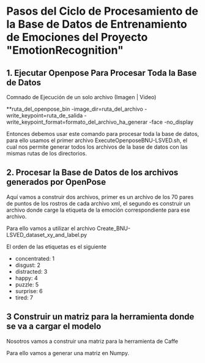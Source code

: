 
Pasos del Ciclo de Procesamiento de la Base de Datos de Entrenamiento de Emociones del Proyecto "EmotionRecognition"
====================================================================================================================

## 1. Ejecutar Openpose Para Procesar Toda la Base de Datos
Comnado de Ejecución de un solo archivo (Imagen | Video)

  **ruta_del_openpose_bin -image_dir=ruta_del_archivo 
                        -write_keypoint=ruta_de_salida 
                        -write_keypoint_format=formato_del_archivo_ha_generar 
                        -face -no_display
  
Entonces debemos usar este comando para procesar toda la base de datos, para ello usamos el primer archivo
ExecuteOpenposeBNU-LSVED.sh, el cual nos permite generar todos los archivos de la base de datos con las mismas rutas de los directorios.

## 2. Procesar la Base de Datos de los archivos generados por OpenPose

Aquí vamos a construir dos archivos, primer es un archivo de los 70 pares de puntos de los rostros de cada archivo xml, el segundo es construir un archivo donde carge la etiqueta de la emoción correspondiente para ese archivo.

Para ello vamos a utilizar el archivo Create_BNU-LSVED_dataset_xy_and_label.py

El orden de las etiquetas es el siguiente

- concentrated: 1
- disgust:      2
- distracted:   3
- happy:        4
- puzzle:       5
- surprise:     6
- tired:        7
 
## 3 Construir un matriz para la herramienta donde se va a cargar el modelo
Nosotros vamos a construir una matriz para la herramienta de Caffe

Para ello vamos a generar una matriz en Numpy.
